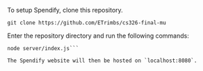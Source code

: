 To setup Spendify, clone this repository.

```git clone https://github.com/ETrimbs/cs326-final-mu```

Enter the repository directory and run the following commands:

```npm install
node server/index.js```

The Spendify website will then be hosted on `localhost:8080`.
